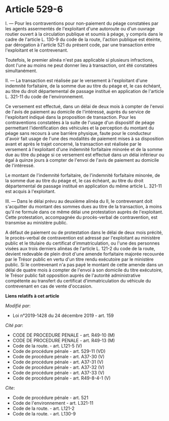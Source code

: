 # Article 529-6

I. ― Pour les contraventions pour non-paiement du péage constatées par les agents assermentés de l'exploitant d'une autoroute
ou d'un ouvrage routier ouvert à la circulation publique et soumis à péage, y compris dans le cadre de l'article L. 130-9 du
code de la route, l'action publique est éteinte, par dérogation à l'article 521 du présent code, par une transaction entre
l'exploitant et le contrevenant.

Toutefois, le premier alinéa n'est pas applicable si plusieurs infractions, dont l'une au moins ne peut donner lieu à
transaction, ont été constatées simultanément.

II. ― La transaction est réalisée par le versement à l'exploitant d'une indemnité forfaitaire, de la somme due au titre du
péage et, le cas échéant, au titre du droit départemental de passage institué en application de l'article L. 321-11 du code
de l'environnement.

Ce versement est effectué, dans un délai de deux mois à compter de l'envoi de l'avis de paiement au domicile de l'intéressé,
auprès du service de l'exploitant indiqué dans la proposition de transaction. Pour les contraventions constatées à la suite
de l'usage d'un dispositif de péage permettant l'identification des véhicules et la perception du montant du péage sans
recours à une barrière physique, faute pour le conducteur d'avoir fait usage de l'une des modalités de paiement mises à sa
disposition avant et après le trajet concerné, la transaction est réalisée par le versement à l'exploitant d'une indemnité
forfaitaire minorée et de la somme due au titre du péage si ce versement est effectué dans un délai inférieur ou égal à
quinze jours à compter de l'envoi de l'avis de paiement au domicile de l'intéressé.

Le montant de l'indemnité forfaitaire, de l'indemnité forfaitaire minorée, de la somme due au titre du péage et, le cas
échéant, au titre du droit départemental de passage institué en application du même article L. 321-11 est acquis à
l'exploitant.

III. ― Dans le délai prévu au deuxième alinéa du II, le contrevenant doit s'acquitter du montant des sommes dues au titre de
la transaction, à moins qu'il ne formule dans ce même délai une protestation auprès de l'exploitant. Cette protestation,
accompagnée du procès-verbal de contravention, est transmise au ministère public.

A défaut de paiement ou de protestation dans le délai de deux mois précité, le procès-verbal de contravention est adressé par
l'exploitant au ministère public et le titulaire du certificat d'immatriculation, ou l'une des personnes visées aux trois
derniers alinéas de l'article L. 121-2 du code de la route, devient redevable de plein droit d'une amende forfaitaire majorée
recouvrée par le Trésor public en vertu d'un titre rendu exécutoire par le ministère public. Si le contrevenant n'a pas payé
le montant de cette amende dans un délai de quatre mois à compter de l'envoi à son domicile du titre exécutoire, le Trésor
public fait opposition auprès de l'autorité administrative compétente au transfert du certificat d'immatriculation du
véhicule du contrevenant en cas de vente d'occasion.

**Liens relatifs à cet article**

_Modifié par_:

  - Loi n°2019-1428 du 24 décembre 2019 - art. 159

_Cité par_:

  - CODE DE PROCEDURE PENALE - art. R49-10 (M)
  - CODE DE PROCEDURE PENALE - art. R49-13 (M)
  - Code de la route. - art. L121-5 (V)
  - Code de procédure pénale - art. 529-11 (VD)
  - Code de procédure pénale - art. A37-30 (V)
  - Code de procédure pénale - art. A37-31 (V)
  - Code de procédure pénale - art. A37-32 (V)
  - Code de procédure pénale - art. A37-33 (V)
  - Code de procédure pénale - art. R49-8-4-1 (V)

_Cite_:

  - Code de procédure pénale - art. 521
  - Code de l'environnement - art. L321-11
  - Code de la route. - art. L121-2
  - Code de la route. - art. L130-9
